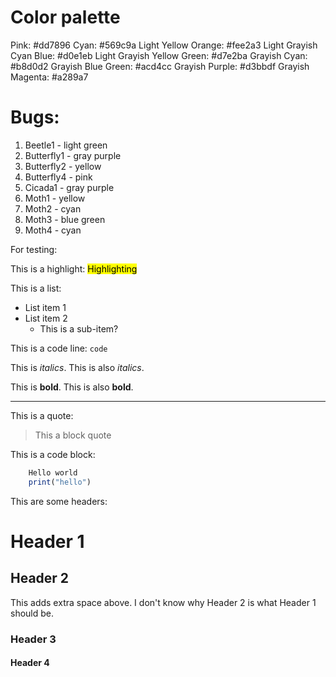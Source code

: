 # Color palette
Pink: #dd7896
Cyan: #569c9a
Light Yellow Orange: #fee2a3
Light Grayish Cyan Blue: #d0e1eb
Light Grayish Yellow Green: #d7e2ba
Grayish Cyan: #b8d0d2
Grayish Blue Green: #acd4cc
Grayish Purple: #d3bbdf
Grayish Magenta: #a289a7

# Bugs:
1. Beetle1 - light green
2. Butterfly1 - gray purple
3. Butterfly2 - yellow 
4. Butterfly4 - pink
5. Cicada1 - gray purple
6. Moth1 - yellow
7. Moth2 - cyan
8. Moth3 - blue green
9. Moth4 - cyan

For testing: 

This is a highlight: <mark>Highlighting</mark>


This is a list:
- List item 1
- List item 2
    - This is a sub-item?

This is a code line: `code`

This is *italics*. This is also _italics_. 

This is **bold**. This is also __bold__.

<hr>


This is a quote:
> This a block quote

This is a code block:
```js
    Hello world
    print("hello")
```

This are some headers:

# Header 1

## Header 2
This adds extra space above. I don't know why Header 2 is what Header 1 should be.

### Header 3

#### Header 4